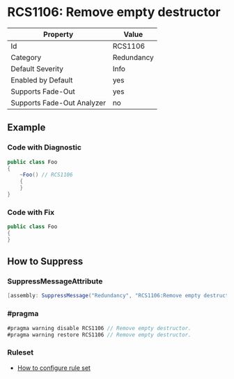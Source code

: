 # RCS1106: Remove empty destructor

Property | Value
--- | ---
Id|RCS1106
Category|Redundancy
Default Severity|Info
Enabled by Default|yes
Supports Fade\-Out|yes
Supports Fade\-Out Analyzer|no

## Example

### Code with Diagnostic

```csharp
public class Foo
{
    ~Foo() // RCS1106
    {
    }
}
```

### Code with Fix

```csharp
public class Foo
{
}
```

## How to Suppress

### SuppressMessageAttribute

```csharp
[assembly: SuppressMessage("Redundancy", "RCS1106:Remove empty destructor.", Justification = "<Pending>")]
```

### \#pragma

```csharp
#pragma warning disable RCS1106 // Remove empty destructor.
#pragma warning restore RCS1106 // Remove empty destructor.
```

### Ruleset

* [How to configure rule set](../HowToConfigureAnalyzers.md)
